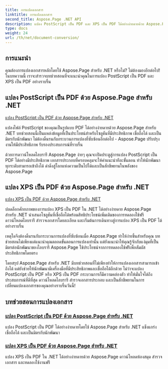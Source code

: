 ```yaml
---
title: การแปลงเอกสาร
linktitle: การแปลงเอกสาร
second_title: Aspose.Page .NET API
description: แปลง PostScript เป็น PDF และ XPS เป็น PDF ได้อย่างง่ายดายด้วย Aspose.Page สำหรับบทช่วยสอน .NET โซลูชันที่แข็งแกร่ง เชื่อถือได้ และใช้งานง่ายสำหรับการแปลงเอกสารอย่างราบรื่น
type: docs
weight: 24
url: /th/net/document-conversion/
---
```


## การแนะนำ

คุณต้องการแปลงเอกสารหลักโดยใช้ Aspose.Page สำหรับ .NET หรือไม่? ไม่ต้องมองอีกต่อไป! ในบทความนี้ เราจะสำรวจบทช่วยสอนที่จะแนะนำคุณในการแปลง PostScript เป็น PDF และ XPS เป็น PDF อย่างราบรื่น

## แปลง PostScript เป็น PDF ด้วย Aspose.Page สำหรับ .NET

[แปลง PostScript เป็น PDF ด้วย Aspose.Page สำหรับ .NET](./convert-postscript-to-pdf/)

แปลงไฟล์ PostScript ของคุณเป็นรูปแบบ PDF ได้อย่างง่ายดายด้วย Aspose.Page สำหรับ .NET บทช่วยสอนนี้เป็นแหล่งข้อมูลที่เป็นประโยชน์สำหรับโซลูชันที่มีประสิทธิภาพ เชื่อถือได้ และเป็นมิตรกับนักพัฒนา ไม่ต้องดิ้นรนกับกระบวนการแปลงที่ซับซ้อนอีกต่อไป - Aspose.Page ปรับปรุงงานให้มีประสิทธิภาพ รับรองประสบการณ์ที่ราบรื่น

ด้วยการดาวน์โหลดไลบรารี Aspose.Page ง่ายๆ คุณจะเปิดประตูสู่การแปลง PostScript เป็น PDF ได้อย่างมีประสิทธิภาพ เอกสารประกอบที่ครอบคลุมจะให้คำแนะนำทีละขั้นตอน ทำให้นักพัฒนาทุกระดับสามารถเข้าถึงได้ ดำดิ่งสู่โลกแห่งความเป็นไปได้และเป็นสักขีพยานในพลังของ Aspose.Page

## แปลง XPS เป็น PDF ด้วย Aspose.Page สำหรับ .NET

[แปลง XPS เป็น PDF ด้วย Aspose.Page สำหรับ .NET](./convert-xps-to-pdf/)

ปลดล็อกศักยภาพของการแปลง XPS เป็น PDF ใน .NET ได้อย่างง่ายดาย Aspose.Page สำหรับ .NET นำเสนอโซลูชันที่เชื่อถือได้พร้อมสิทธิประโยชน์เพิ่มเติมของการทดลองใช้ฟรี ดาวน์โหลดไลบรารี สำรวจเอกสารโดยละเอียด และเริ่มต้นการเดินทางสู่การแปลง XPS เป็น PDF ได้อย่างราบรื่น

เหตุใดจึงต้องดิ้นรนกับกระบวนการแปลงที่ซับซ้อนเมื่อ Aspose.Page ทำให้ง่ายขึ้นสำหรับคุณ บทช่วยสอนไม่เพียงแต่แนะนำคุณตลอดขั้นตอนการแปลงเท่านั้น แต่ยังแนะนำให้คุณรู้จักกับแง่มุมที่เป็นมิตรต่อนักพัฒนาของไลบรารี Aspose.Page ใช้ประโยชน์จากการทดลองใช้ฟรีเพื่อสัมผัสประสิทธิภาพโดยตรง

โดยสรุป Aspose.Page สำหรับ .NET มีบทช่วยสอนที่ไม่เพียงทำให้การแปลงเอกสารสามารถเข้าถึงได้ แต่ยังช่วยให้นักพัฒนามีเครื่องมือที่มีประสิทธิภาพและเชื่อถือได้อีกด้วย ไม่ว่าจะแปลง PostScript เป็น PDF หรือ XPS เป็น PDF กระบวนการก็มีความคล่องตัว ทำให้มั่นใจได้ถึงประสบการณ์ที่ดีที่สุด ดาวน์โหลดไลบรารี สำรวจเอกสารประกอบ และเป็นสักขีพยานในการเปลี่ยนแปลงเอกสารของคุณอย่างราบรื่นวันนี้!
## บทช่วยสอนการแปลงเอกสาร
### [แปลง PostScript เป็น PDF ด้วย Aspose.Page สำหรับ .NET](./convert-postscript-to-pdf/)
แปลง PostScript เป็น PDF ได้อย่างง่ายดายโดยใช้ Aspose.Page สำหรับ .NET แข็งแกร่ง เชื่อถือได้ และเป็นมิตรกับนักพัฒนา
### [แปลง XPS เป็น PDF ด้วย Aspose.Page สำหรับ .NET](./convert-xps-to-pdf/)
แปลง XPS เป็น PDF ใน .NET ได้อย่างง่ายดายด้วย Aspose.Page ดาวน์โหลดห้องสมุด สำรวจเอกสาร และทดลองใช้งานฟรี